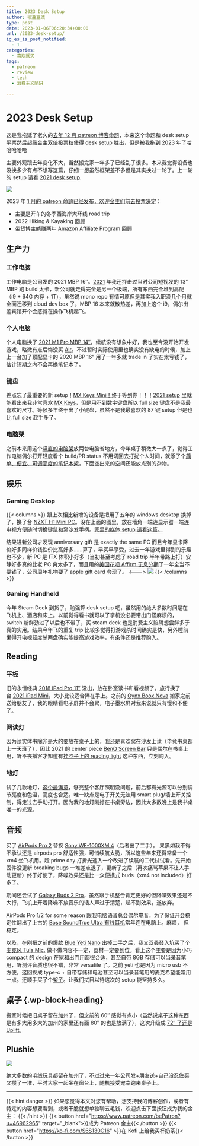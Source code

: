 ```yaml
---
title: 2023 Desk Setup
author: 椒盐豆豉
type: post
date: 2023-01-06T06:20:34+00:00
url: /2023-desk-setup/
ig_es_is_post_notified:
  - 1
categories:
  - 喜欢就买
tags:
  - patreon
  - review
  - tech
  - 消费主义陷阱

---
```

# 2023 Desk Setup

这是我拖延了老久的[去年 12 月 patreon 博客命题](https://www.patreon.com/posts/2022-shi-er-yue-75090838)，本来这个命题和 desk setup 平票然后超级金主[双倍投票权](https://www.patreon.com/posts/xin-de-ke-jin-fa-71289833)使得 desk setup 胜出，但是被我拖到 2023 年了哈哈哈哈哈

主要外观跟去年变化不大，当然搬完家一年多了已经乱了很多。本来我觉得设备也没换多少有点不想写这篇，仔细一想虽然框架差不多但是其实换过一轮了。上一轮的 setup 请看 [2021 desk setup](https://blog.douchi.space/desk-setup-2021/).

![](https://s3.nl-ams.scw.cloud/mtfront-blog/2023/01/DSC03379-01-1024x683.jpeg)

2023 年 [1 月的 patreon 命题已经发布，欢迎金主们前去投票决定](https://www.patreon.com/posts/76859684)：

- 主要是开车的冬季西海岸大环线 road trip
- 2022 Hiking & Kayaking 回顾
- 带货博主躺赚两年 Amazon Affiliate Program 回顾

<!--more-->

## 生产力

### 工作电脑

工作电脑是公司发的 2021 MBP 16″。[2021](https://blog.douchi.space/desk-setup-2021/) 年我还抨击过当时公司短视发的 13” MBP 跑 build 太卡，新公司就走得完全是另一个极端，所有东西完全堆到高配（i9 + 64G 内存 + 1T），虽然说 mono repo 有情可原但是其实我入职没几个月就全面迁移到 cloud dev box 了，MBP 16 本来就散热差，再加上这个 i9，偶尔出差宾馆开个会感觉在操作飞机起飞。

### 个人电脑

个人电脑换了 [2021 M1 Pro MBP 14″](https://amzn.to/3vKLstv)，续航没有想象中好，我也至今没开始开发游戏，略微有点后悔没买 [Air](https://amzn.to/3VJUhhP)。不过暂时实际使用里也确实没有缺电的时候，加上上一台加了顶配显卡的 2020 MBP 16“ 用了一年多就 trade in 了实在太亏钱了，估计短期之内不会再换笔记本了。

### 键盘

差点忘了最重要的新 setup！[MX Keys Mini！](https://amzn.to/3is7HOv)终于等到你！！！[2021 setup](https://blog.douchi.space/desk-setup-2021/) 里就能看出来我非常喜欢 [MX Keys](https://amzn.to/35uJRLJ)，但是用不到数字键盘所以 full size 键盘不是我最喜欢的尺寸。等候多年终于出了小键盘，虽然不是我最喜欢的 87 键 setup 但是也比 full size 趁手多了。

### 电脑架

之前本来用这个[竖直的电脑架](https://amzn.to/3sYaNfu)放两台电脑省地方，今年桌子稍微大一点了，觉得工作电脑偶尔打开轻度看个 build/PR status 不用切回去打扰个人时间，就添了个[简单、便宜、可调高度的笔记本架](https://amzn.to/3WNeFzK)，下面空出来的空间还能放点别的杂物。

## 娱乐 

### Gaming Desktop 
{{< columns >}}
跟上次相比新增的设备是把用了五年的 windows desktop 换掉了，换了台 [NZXT H1 Mini PC](https://nzxt.com/collection/h1-mini-pc)。没在上面的图里，放在墙角一端连显示器一端连电视方便随时切换键鼠和窝沙发手柄。[家里的媒体 setup 请看这篇。](https://blog.douchi.space/live-alone-new-purchase/)

结果进新公司才发现 anniversary gift 是 exactly the same PC 而且今年显卡降价好多同样价钱性价比高好多……算了，早买早享受，过去一年游戏里得到的乐趣也不少，新 PC 是 ITX 体积小好多（当初甚至考虑了 road trip 半年带路上打）安静好多真的比老 PC 爽太多了，而且用的[美国花呗 Affirm 无息分期](https://nzxt.com/collection/h1-mini-pc)了一年全当不要钱了，公司周年礼物要了 apple gift card 套现了。
<--->
![](https://s3.nl-ams.scw.cloud/mtfront-blog/2023/01/20230105_184754-scaled-e1672974101239-1536x2048.jpeg)
{{< /columns >}}

### Gaming Handheld 

今年 Steam Deck 到货了，勉强算 desk setup 吧，虽然用的绝大多数时间是在飞机上、酒店和床上。以前觉得看书就可以了掌机没必要带出门怪麻烦的，switch 新鲜劲过了以后也不带了，买 steam deck 也是消费主义陷阱想尝鲜多于真的实用。结果今年飞的重复 trip 比较多觉得打游戏杀时间确实是快，另外睡前懒得开电视轻度杀两盘确实能提高游戏效率，有条件还是推荐购入。

## Reading 

### 平板 
旧的永恒经典 [2018 iPad Pro 11″](https://amzn.to/2MVYktv) 没出，放在卧室读书和看视频了。旅行换了台 [2021 iPad Mini](https://amzn.to/3nOQfra)，大小比较适合捧在手上。之前的 [Oynx Boox Nova](https://blog.douchi.space/oynx-boox-nova-2-in-between-kindle-and-ipad/) 搬家之前送给朋友了，我的眼睛看电子屏并不会累，电子墨水屏对我来说就只有慢和不便了。

### 阅读灯

因为读实体书除非是大的要放在桌子上的，我还是喜欢窝在沙发上读（毕竟书桌都上一天班了），因此 2021 的 center piece [BenQ Screen Bar](https://amzn.to/39p4XMu) 只是偶尔在书桌上用，听不丧播客才知道有[挂脖子上的 reading light](https://amzn.to/3VNxf9M) 这种东西，立刻购入。

### 地灯

试了几款地灯，[这个最满意](https://amzn.to/3n704zA)，够亮整个客厅照明没问题，前后都有光源可以分别调节亮度和色温，高度也合适。唯一缺点是电子开关无法用 smart plug/墙上开关控制，得走过去手动打开。因为我的地灯刚好在书桌旁边，因此大多数晚上是我书桌唯一的光源。

## 音频

买了 [AirPods Pro 2](https://amzn.to/3fZOENk) 替换 [Sony WF-1000XM 4](https://amzn.to/3dgNlp1)（后者出了二手）。 果黑如我不得不承认还是 airpods pro 舒适性强，可惜续航太脆，所以这些年来还得常备一个 xm4 坐飞机用。趁 prime day 打折光速入一个改进了续航的二代试试看。先开始固件没更新 breaking bugs 一堆差点退了，更新了之后（再次痛骂苹果不让人手动更新）终于好使了，降噪效果还是比一众便携式 buds（xm4 not included）好多了。

期间还尝试了 [Galaxy Buds 2 Pro](https://amzn.to/3Xcj3s6)，虽然跟手机整合肯定更好的但降噪效果还是不大行，飞机上开着降噪不放音乐的话人声过于清楚，起不到效果，遂放弃。

AirPods Pro 1/2 for some reason 跟我电脑语音总会偶尔电音，为了保证开会稳定性翻出了上古的 [Bose SoundTrue Ultra 有线耳机](https://amzn.to/3IuCp7w)常年连在电脑上。麻烦， 但稳定。

以及，在刚把之前的爆款 [Blue Yeti Nano](https://amzn.to/3owiok6) 出掉二手之后，我又双叒叕入坑买了个[麦克风 Tula Mic.](https://amzn.to/3jQSt9u) 做不做内容不一定，器材一定要到位。看上这个主要是因为小巧 compact 的 design 在家和出门用都很合适，甚至自带 8GB 存储可以当录音笔用，听测评音质也很不错，非常 versatile 了。之前 yeti 也是因为 micro usb 不方便，这回换成 type-c + 自带存储和电池甚至可以当录音笔用的麦克希望能常用一点。还顺手买了个[架子](https://amzn.to/3jOOxpI)。让我们拭目以待这次的 setup 能坚持多久。

## 桌子 {.wp-block-heading}

搬家时候把旧桌子留在加州了，但之前的 60″ 感觉有点小（虽然说桌子这种东西是有多大用多大的加州的家里还有面 80″ 的也是放满了），这次升级成 [72″ 了还是 Uplift](https://amzn.to/3bt9WOO)。

## Plushie 
![](https://s3.nl-ams.scw.cloud/mtfront-blog/2023/01/DSC03382-2048x1365.jpeg)

绝大多数的毛绒玩具都留在加州了，不过过来一年公司发+朋友送+自己没忍住买又攒了一堆，平时大家一起坐在窗台上，随机接受宠幸跑来桌子上。

---
{{< hint danger >}}
如果您觉得本文对您有帮助，想支持我的博客创作，或者有特定的内容想要看到，或者干脆就想单独聊五毛钱，欢迎点击下面按钮成为我的金主：
{{< /hint >}}
{{< button href="https://www.patreon.com/bePatron?u=46962965" target="_blank">}}成为 Patreon 金主{{< /button >}}
{{< button href="https://ko-fi.com/S6S130C16" >}}在 Kofi 上给我买杯奶茶{{< /button >}}